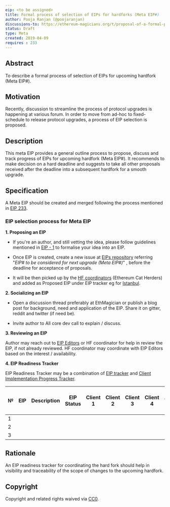 ```yaml
---
eip: <to be assigned>
title: Formal process of selection of EIPs for hardforks (Meta EIP#) 
author: Pooja Ranjan (@poojaranjan)
discussions-to: https://ethereum-magicians.org/t/proposal-of-a-formal-process-of-selection-of-eips-for-hardforks-meta-eip/3115
status: Draft
type: Meta 
created: 2019-04-09
requires : 233
---
```



## Abstract

To describe a formal process of selection of EIPs for upcoming hardfork (Meta EIP#).


## Motivation
    
Recently, discussion to streamline the process of protocol upgrades is happening at various forum. In order to move from ad-hoc to fixed-schedule to release protocol upgrades, a process of EIP selection is proposed. 

## Description

This meta EIP provides a general outline process to propose, discuss and track progress of EIPs for upcoming hardfork (Meta EIP#). It recommends to make decision on a hard deadline and suggests to take all other proposals received after the deadline into a subsequent hardfork for a smooth upgrade.

## Specification

A Meta EIP should be created and merged following the process mentioned in [EIP 233](https://github.com/ethereum/EIPs/blob/master/EIPS/eip-233.md).

###  EIP selection process for Meta EIP

**1.  Proposing an EIP**

* If you're an author, and still vetting the idea, please follow guidelines mentioned in [EIP - 1](https://github.com/ethereum/EIPs/blob/master/EIPS/eip-1.md#eip-work-flow) to formalise your idea into an EIP.

* Once EIP is created, create a new issue at [EIPs repository](https://github.com/ethereum/EIPs/issues) referring "*EIP# to be considered for next upgrade (Meta EIP#)*" , before the deadline for acceptance of proposals.

* It will be then picked up by the [HF coordinators](https://github.com/ethereum-cat-herders/PM/tree/master/Hard%20Fork%20Planning%20and%20Coordination) (Ethereum Cat Herders) and added as Proposed EIP under EIP tracker eg for [Istanbul](https://github.com/ethereum-cat-herders/PM/blob/master/Hard%20Fork%20Planning%20and%20Coordination/IstanbulHFEIPs.md).

**2. Socializing an EIP**

* Open a discussion thread preferably at EthMagician or publish a blog post for background, need and application of the EIP. Share it on  gitter, reddit and twitter (if need be).

* Invite author to All core dev call to explain / discuss.


**3. Reviewing an EIP**

Author may reach out to [EIP Editors](https://github.com/ethereum/EIPs/blob/master/EIPS/eip-1.md#eip-editors) or HF coordinator for help in review the EIP, if not already reviewed. HF coordinator may coordinate with EIP Editors based on the interest / availability.

**4. EIP Readiness Tracker**

EIP Readiness Tracker may be a combination of [EIP tracker](https://github.com/ethereum-cat-herders/PM/blob/master/Hard%20Fork%20Planning%20and%20Coordination/IstanbulHFEIPs.md) and [Client Implementation Progress Tracker](https://github.com/ethereum/pm/wiki/Constantinople-Progress-Tracker). 

| № | EIP  | Description |EIP Status | Client 1| Client 2| Client 3| Client 4 | Testnet | Include in HF / Meta EIP# 
|---| -----|-------------|-----------| ------- | ------- | --------| -------- | --------| ----------------------- |
| 1 |
| 2 |
| 3 |


## Rationale

An EIP readiness tracker for coordinating the hard fork should help in visibility and traceability of the scope of changes to the upcoming hardfork.

## Copyright

Copyright and related rights waived via [CC0](https://creativecommons.org/publicdomain/zero/1.0/).


